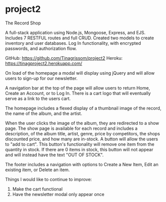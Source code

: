 # project2

The Record Shop

A full-stack application using Node.js, Mongoose, Express, and EJS.
Includes 7 RESTFUL routes and full CRUD.
Created two models to create inventory and user databases.
Log In functionality, with encrypted passwords, and authorization flow.

GitHub: https://github.com/Tinagrissom/project2
Heroku: https://tinagproject2.herokuapp.com/

On load of the homepage a modal will display using jQuery and will allow users to sign-up for our newsletter.

A navigation bar at the top of the page will allow users to return Home, Create an Account, or to Log In. There is a cart logo that will eventually serve as a link to the users cart.

The homepage includes a flexed display of a thumbnail image of the record, the name of the album, and the artist.

When the user clicks the image of the album, they are redirected to a show page. The show page is available for each record and includes a description, of the album title, artist, genre, price by competitors, the shops discounted price, and how many are in-stock. A button will allow the users to "add to cart". This button's functionality will remove one item from the quantity in stock. If there are 0 items in stock, this button will not appear and will instead have the text "OUT OF STOCK".

The footer includes a navigation with options to Create a New Item, Edit an existing item, or Delete an item.

Things I would like to continue to improve:
1. Make the cart functional
2. Have the newsletter modal only appear once 
